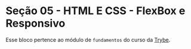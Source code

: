# Seção 05 - HTML E CSS - FlexBox e Responsivo

Esse bloco pertence ao módulo de `fundamentos` do curso da [Trybe](https://www.betrybe.com/).
